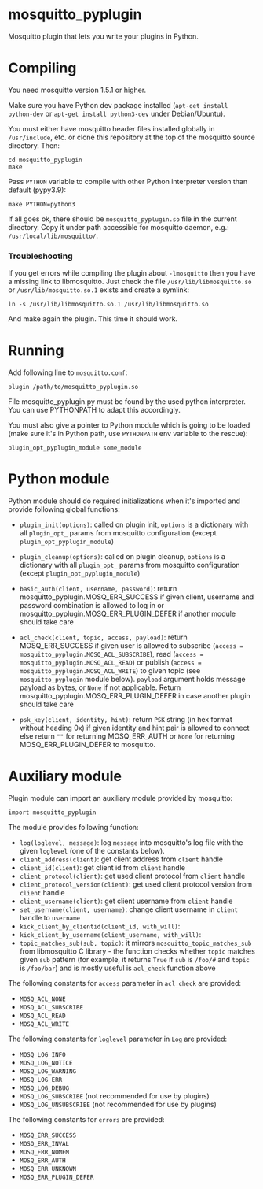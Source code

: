 mosquitto_pyplugin
==================

Mosquitto plugin that lets you write your plugins in Python.

Compiling
=========

You need mosquitto version 1.5.1 or higher.

Make sure you have Python dev package installed (`apt-get install
python-dev` or `apt-get install python3-dev` under Debian/Ubuntu).

You must either have mosquitto header files installed globally in
`/usr/include`, etc. or clone this repository at the top of the
mosquitto source directory. Then:

    cd mosquitto_pyplugin
    make

Pass `PYTHON` variable to compile with other Python interpreter
version than default (pypy3.9):

    make PYTHON=python3

If all goes ok, there should be `mosquitto_pyplugin.so` file in the
current directory. Copy it under path accessible for mosquitto daemon,
e.g.: `/usr/local/lib/mosquitto/`.

### Troubleshooting

If you get errors while compiling the plugin about `-lmosquitto` then you have a missing link to libmosquitto.
Just check the file `/usr/lib/libmosquitto.so` or `/usr/lib/mosquitto.so.1` exists and create a symlink:

    ln -s /usr/lib/libmosquitto.so.1 /usr/lib/libmosquitto.so

And make again the plugin. This time it should work.

Running
=======

Add following line to `mosquitto.conf`:

    plugin /path/to/mosquitto_pyplugin.so

File mosquitto_pyplugin.py must be found by the used python interpreter.
You can use PYTHONPATH to adapt this accordingly.

You must also give a pointer to Python module which is going to be
loaded (make sure it's in Python path, use `PYTHONPATH` env variable
to the rescue):

    plugin_opt_pyplugin_module some_module

Python module
=============

Python module should do required initializations when it's imported
and provide following global functions:

* `plugin_init(options)`: called on plugin init, `options` is a dictionary
  with all `plugin_opt_` params from mosquitto
  configuration (except `plugin_opt_pyplugin_module`)

* `plugin_cleanup(options)`: called on plugin cleanup, `options` is a dictionary
  with all `plugin_opt_` params from mosquitto
  configuration (except `plugin_opt_pyplugin_module`)

* `basic_auth(client, username, password)`: return mosquitto_pyplugin.MOSQ_ERR_SUCCESS if given
  client, username and password combination is allowed to log in
  or mosquitto_pyplugin.MOSQ_ERR_PLUGIN_DEFER if another module should take care

* `acl_check(client, topic, access, payload)`: return
  MOSQ_ERR_SUCCESS if given user is allowed to subscribe (`access =
  mosquitto_pyplugin.MOSQ_ACL_SUBSCRIBE`), read (`access =
  mosquitto_pyplugin.MOSQ_ACL_READ`) or publish (`access =
  mosquitto_pyplugin.MOSQ_ACL_WRITE`) to given topic (see `mosquitto_pyplugin`
  module below). `payload` argument holds message payload as bytes, or
  `None` if not applicable.
  Return mosquitto_pyplugin.MOSQ_ERR_PLUGIN_DEFER in case another plugin should take care

* `psk_key(client, identity, hint)`: return `PSK` string (in hex format without heading 0x) if given
  identity and hint pair is allowed to connect else return `""` for returning MOSQ_ERR_AUTH or `None`
  for returning MOSQ_ERR_PLUGIN_DEFER to mosquitto.

Auxiliary module
================

Plugin module can import an auxiliary module provided by mosquitto:

    import mosquitto_pyplugin

The module provides following function:

* `log(loglevel, message)`: log `message` into mosquitto's log
  file with the given `loglevel` (one of the constants below).
* `client_address(client)`: get client address from `client`
  handle
* `client_id(client)`: get client id from `client` handle
* `client_protocol(client)`: get used client protocol from
  `client` handle
* `client_protocol_version(client)`: get used client protocol
  version from `client` handle
* `client_username(client)`: get client username from `client`
  handle
* `set_username(client, username)`: change client username
  in `client` handle to `username`
* `kick_client_by_clientid(client_id, with_will)`:
* `kick_client_by_username(client_username, with_will)`:
* `topic_matches_sub(sub, topic)`: it mirrors
  `mosquitto_topic_matches_sub` from libmosquitto C library - the
  function checks whether `topic` matches given `sub` pattern (for
  example, it returns `True` if `sub` is `/foo/#` and `topic` is
  `/foo/bar`) and is mostly useful is `acl_check` function above

The following constants for `access` parameter in `acl_check` are
provided:

* `MOSQ_ACL_NONE`
* `MOSQ_ACL_SUBSCRIBE`
* `MOSQ_ACL_READ`
* `MOSQ_ACL_WRITE`

The following constants for `loglevel` parameter in `Log` are provided:

* `MOSQ_LOG_INFO`
* `MOSQ_LOG_NOTICE`
* `MOSQ_LOG_WARNING`
* `MOSQ_LOG_ERR`
* `MOSQ_LOG_DEBUG`
* `MOSQ_LOG_SUBSCRIBE` (not recommended for use by plugins)
* `MOSQ_LOG_UNSUBSCRIBE` (not recommended for use by plugins)

The following constants for `errors` are provided:

* `MOSQ_ERR_SUCCESS`
* `MOSQ_ERR_INVAL`
* `MOSQ_ERR_NOMEM`
* `MOSQ_ERR_AUTH`
* `MOSQ_ERR_UNKNOWN`
* `MOSQ_ERR_PLUGIN_DEFER`
